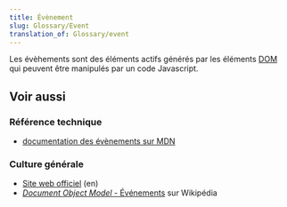 ```yaml
---
title: Évènement
slug: Glossary/Event
translation_of: Glossary/event
---
```


Les évèhements sont des éléments actifs générés par les éléments [DOM](/fr/docs/Glossaire/DOM) qui peuvent être manipulés par un code Javascript.

## Voir aussi

### Référence technique

- [documentation des évènements sur MDN](/fr/docs/Web/API/Event)

### Culture générale

- [Site web officiel](https://www.w3.org/DOM/) (en)
- [<i lang="en">Document Object Model</i> - Événements](https://fr.wikipedia.org/wiki/Document_Object_Model#Événements) sur Wikipédia

